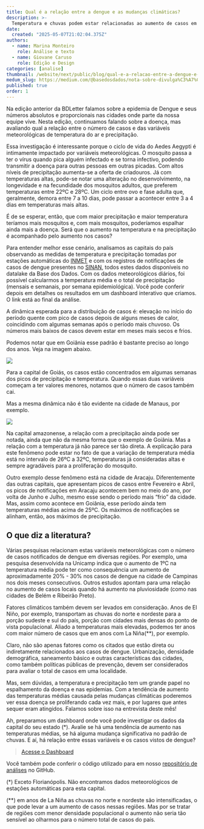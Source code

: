 ```yaml
---
title: Qual é a relação entre a dengue e as mudanças climáticas?
description: >-
  Temperatura e chuvas podem estar relacionadas ao aumento de casos em algumas cidade
date:
  created: "2025-05-07T21:02:04.375Z"
authors:
  - name: Marina Monteiro
    role: Análise e texto
  - name: Giovane Caruso
    role: Edição e Design
categories: [analise]
thumbnail: /website/next/public/blog/qual-e-a-relacao-entre-a-dengue-e-as-mudancas-climaticas/grafico_goiania.png
medum_slug: https://medium.com/@basedosdados/nota-sobre-divulga%C3%A7%C3%A3o-dos-dados-do-inep-9168291dbca0
published: true
order: 1
---
```


Na edição anterior da BDLetter falamos sobre a epidemia de Dengue e seus números absolutos e proporcionais nas cidades onde parte da nossa equipe vive. Nesta edição, continuamos falando sobre a doença, mas avaliando qual a relação entre o número de casos e das variáveis meteorológicas de temperatura do ar e precipitação.

 

Essa investigação é interessante porque o ciclo de vida do Aedes Aegypti é intimamente impactado por variáveis meteorológicas. O mosquito passa a ter o vírus quando pica alguém infectado e se torna infectivo, podendo transmitir a doença para outras pessoas em outras picadas. Com altos níveis de precipitação aumenta-se a oferta de criadouros. Já com temperaturas altas, pode-se notar uma alteração no desenvolvimento, na longevidade e na fecundidade dos mosquitos adultos, que preferem temperaturas entre 22ºC e 28ºC. Um ciclo entre ovo e fase adulta que, geralmente, demora entre 7 a 10 dias, pode passar a acontecer entre 3 a 4 dias em temperaturas mais altas.


É de se esperar, então, que com maior precipitação e maior temperatura teríamos mais mosquitos e, com mais mosquitos, poderíamos espalhar ainda mais a doença. Será que o aumento na temperatura e na precipitação é acompanhado pelo aumento nos casos?

 

Para entender melhor esse cenário, analisamos as capitais do país observando as medidas de temperatura e precipitação tomadas por estações automáticas do [INMET](/dataset/782c5607-9f69-4e12-b0d5-aa0f1a7a94e2?utm_source=hs_email&utm_medium=email&_hsenc=p2ANqtz-_yEejPUipsc-cW3VKr51TG936EDjUtQ7FsruHM1xnCyYNuLd3b6JK282QA06r9HS1mxt-Q9DeZMt8UNYBdTQa6O4xDAQtBow06gCo-RD2SgZobLk4) e com os registros de notificações de casos de dengue presentes no [SINAN](/dataset/f51134c2-5ab9-4bbc-882f-f1034603147a?utm_source=hs_email&utm_medium=email&_hsenc=p2ANqtz-_yEejPUipsc-cW3VKr51TG936EDjUtQ7FsruHM1xnCyYNuLd3b6JK282QA06r9HS1mxt-Q9DeZMt8UNYBdTQa6O4xDAQtBow06gCo-RD2SgZobLk4), todos estes dados disponíveis no datalake da Base dos Dados. Com os dados meteorológicos diários, foi possível calcularmos a temperatura média e o total de precipitação (mensais e semanais, por semana epidemiológica). Você pode conferir depois em detalhes os resultados em um dashboard interativo que criamos. O link está ao final da análise. 

 

A dinâmica esperada para a distribuição de casos é: elevação no início do período quente com pico de casos depois de alguns meses de calor, coincidindo com algumas semanas após o período mais chuvoso. Os números mais baixos de casos devem estar em meses mais secos e frios.

 

Podemos notar que em Goiânia esse padrão é bastante preciso ao longo dos anos. Veja na imagem abaixo.

<Image src="/website/next/public/blog/qual-e-a-relacao-entre-a-dengue-e-as-mudancas-climaticas/grafico_goiania.png"/>

Para a capital de Goiás, os casos estão concentrados em algumas semanas dos picos de precipitação e temperatura. Quando essas duas variáveis começam a ter valores menores, notamos que o número de casos também cai. 

Mas a mesma dinâmica não é tão evidente na cidade de Manaus, por exemplo.

<Image src="/website/next/public/blog/qual-e-a-relacao-entre-a-dengue-e-as-mudancas-climaticas/grafico_manaus.png"/>

Na capital amazonense, a relação com a precipitação ainda pode ser notada, ainda que não da mesma forma que o exemplo de Goiânia. Mas a relação com a temperatura já não parece ser tão direta. A explicação para este fenômeno pode estar no fato de que a variação de temperatura média está no intervalo de 26ºC a 32ºC, temperaturas já consideradas altas e sempre agradáveis para a proliferação do mosquito. 

 

Outro exemplo desse fenômeno está na cidade de Aracaju. Diferentemente das outras capitais, que apresentam picos de casos entre Fevereiro e Abril, os picos de notificações em Aracaju acontecem bem no meio do ano, por volta de Junho e Julho, mesmo esse sendo o período mais “frio” da cidade. Mas, assim como acontece em Goiânia, esse período ainda tem temperaturas médias acima de 25ºC. Os máximos de notificações se alinham, então, aos máximos de precipitação.

## O que diz a literatura?

Várias pesquisas relacionam estas variáveis meteorológicas com o número de casos notificados de dengue em diversas regiões. Por exemplo, uma pesquisa desenvolvida na Unicamp indica que o aumento de 1ºC na temperatura média pode ter como consequência um aumento de aproximadamente 20% - 30% nos casos de dengue na cidade de Campinas nos dois meses consecutivos. Outros estudos apontam para uma relação no aumento de casos locais quando há aumento na pluviosidade (como nas cidades de Belém e Ribeirão Preto).

 

Fatores climáticos também devem ser levados em consideração. Anos de El Niño, por exemplo, transportam as chuvas do norte e nordeste para a porção sudeste e sul do país, porção com cidades mais densas do ponto de vista populacional. Aliado a temperaturas mais elevadas, podemos ter anos com maior número de casos que em anos com La Niña(**), por exemplo. 

 

Claro, não são apenas fatores como os citados que estão direta ou indiretamente relacionados aos casos de dengue. Urbanização, densidade demográfica, saneamento básico e outras características das cidades, como também políticas públicas de prevenção, devem ser considerados para avaliar o total de casos em uma localidade.

 

Mas, sem dúvidas,  a temperatura e precipitação tem um grande papel no espalhamento da doença e nas epidemias. Com a tendência de aumento das temperaturas médias causada pelas mudanças climáticas poderemos ver essa doença se proliferando cada vez mais, e por lugares que antes sequer eram atingidos. Falamos sobre isso na entrevista deste mês!

Ah, preparamos um dashboard onde você pode investigar os dados da capital do seu estado (*). Avalie se há uma tendência de aumento nas temperaturas médias, se há alguma mudança significativa no padrão de chuvas. E aí, há relação entre essas variáveis e os casos vistos de dengue?

> [Acesse o Dashboard](https://climadengue.streamlit.app/?utm_source=hs_email&utm_medium=email&_hsenc=p2ANqtz-_yEejPUipsc-cW3VKr51TG936EDjUtQ7FsruHM1xnCyYNuLd3b6JK282QA06r9HS1mxt-Q9DeZMt8UNYBdTQa6O4xDAQtBow06gCo-RD2SgZobLk4)

Você também pode conferir o código utilizado para em nosso [repositório de análises](https://github.com/basedosdados/analises/tree/main/redes_sociais/climadengue?utm_source=hs_email&utm_medium=email&_hsenc=p2ANqtz-_yEejPUipsc-cW3VKr51TG936EDjUtQ7FsruHM1xnCyYNuLd3b6JK282QA06r9HS1mxt-Q9DeZMt8UNYBdTQa6O4xDAQtBow06gCo-RD2SgZobLk4) no GitHub. 

(*) Exceto Florianópolis. Não encontramos dados meteorológicos de estações automáticas para esta capital.

(**) em anos de La Niña as chuvas no norte e nordeste são intensificadas, o que pode levar a um aumento de casos nessas regiões. Mas por se tratar de regiões com menor densidade populacional o aumento não seria tão sensível ao olharmos para o número total de casos do país.
